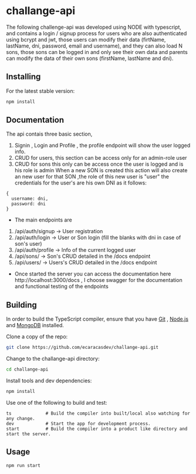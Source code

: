 # challange-api
  The following challenge-api was developed using NODE with typescript, and contains a login / signup process for users who are also authenticated using bcrypt and jwt, those users can modify their data (firtName, lastName, dni, password, email and username), and they can also load N sons, those sons can be logged in and only see their own data and parents can modify the data of their own sons (firstName, lastName and dni). 

## Installing

For the latest stable version:

```bash
npm install
```

## Documentation

  The api contais three basic section, 
  1. Signin , Login and Profile , the profile endpoint will show the user logged info.
  2. CRUD for users, this section can be access only for an admin-role user
  3. CRUD for sons this only can be access once the user is logged and is his role is admin
When a new SON is created this action will also create an new user for that SON ,the role of this new user is "user" the credentials for the user's are his own DNI as it follows:
```
{
  username: dni,
  password: dni
}
```
*  The main endpoints are
  1. /api/auth/signup -> User registration
  2. /api/auth/login  -> User or Son login (fill the blanks with dni in case of son's user)
  3. /api/auth/profile -> Info of the current logged user
  4. /api/sons/ -> Son's CRUD detailed in the /docs endpoint
  5. /api/users/ -> Users's CRUD detailed in the /docs endpoint

*  Once started the server you can access the documentation here http://localhost:3000/docs , I choose swagger for the documentation and functional testing of the endpoints 

## Building

In order to build the TypeScript compiler, ensure that you have [Git](https://git-scm.com/downloads) , [Node.js](https://nodejs.org/) and [MongoDB](https://www.mongodb.com/es) installed.

Clone a copy of the repo:

```bash
git clone https://github.com/ecaracasdev/challange-api.git
```

Change to the challange-api directory:

```bash
cd challange-api
```

Install tools and dev dependencies:

```bash
npm install 
```

Use one of the following to build and test:

```
ts             # Build the compiler into built/local also watching for any change.
dev            # Start the app for development process.
start          # Build the compiler into a product like directory and start the server.
```


## Usage

```bash
npm run start
```
